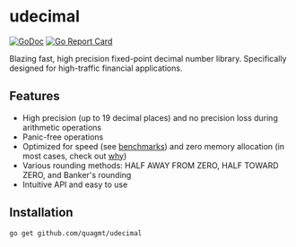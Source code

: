 # udecimal

[![GoDoc](https://pkg.go.dev/badge/github.com/quagmt/udecimal)](https://pkg.go.dev/github.com/quagmt/udecimal)
[![Go Report Card](https://goreportcard.com/badge/github.com/quagmt/udecimal)](https://goreportcard.com/report/github.com/quagmt/udecimal)

Blazing fast, high precision fixed-point decimal number library. Specifically designed for high-traffic financial applications.

## Features

- High precision (up to 19 decimal places) and no precision loss during arithmetic operations
- Panic-free operations
- Optimized for speed (see [benchmarks](#benchmarks)) and zero memory allocation (in most cases, check out [why](#faq))
- Various rounding methods: HALF AWAY FROM ZERO, HALF TOWARD ZERO, and Banker's rounding
- Intuitive API and easy to use

## Installation

```sh
go get github.com/quagmt/udecimal
```
